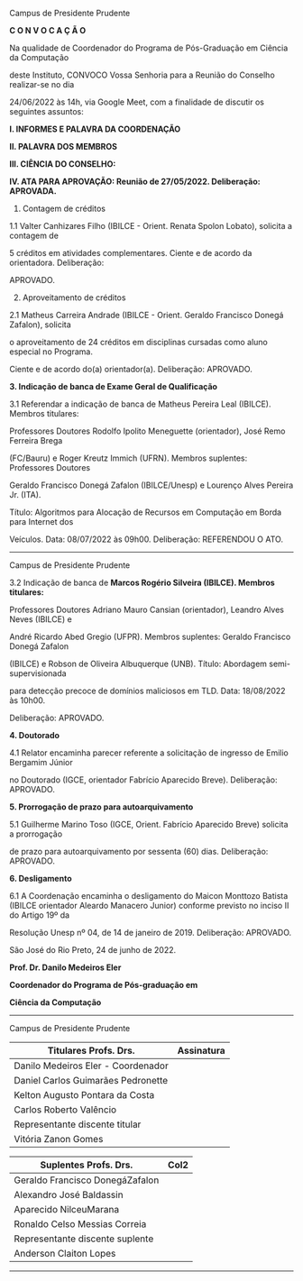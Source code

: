 Campus de Presidente Prudente


**C O N V O C A Ç Ã O**

Na qualidade de Coordenador do Programa de Pós-Graduação em Ciência da Computação

deste Instituto, CONVOCO Vossa Senhoria para a Reunião do Conselho realizar-se no dia

24/06/2022 às 14h, via Google Meet, com a finalidade de discutir os seguintes assuntos:

**I. INFORMES E PALAVRA DA COORDENAÇÃO**

**II. PALAVRA DOS MEMBROS**

**III. CIÊNCIA DO CONSELHO:**

**IV. ATA PARA APROVAÇÃO: Reunião de 27/05/2022. Deliberação: APROVADA.**

1. Contagem de créditos

1.1 Valter Canhizares Filho (IBILCE - Orient. Renata Spolon Lobato), solicita a contagem de

5 créditos em atividades complementares. Ciente e de acordo da orientadora. Deliberação:

APROVADO.

2. Aproveitamento de créditos

2.1 Matheus Carreira Andrade (IBILCE - Orient. Geraldo Francisco Donegá Zafalon), solicita

o aproveitamento de 24 créditos em disciplinas cursadas como aluno especial no Programa.

Ciente e de acordo do(a) orientador(a). Deliberação: APROVADO.

**3. Indicação de banca de Exame Geral de Qualificação**

3.1 Referendar a indicação de banca de Matheus Pereira Leal (IBILCE). Membros titulares:

Professores Doutores Rodolfo Ipolito Meneguette (orientador), José Remo Ferreira Brega

(FC/Bauru) e Roger Kreutz Immich (UFRN). Membros suplentes: Professores Doutores

Geraldo Francisco Donegá Zafalon (IBILCE/Unesp) e Lourenço Alves Pereira Jr. (ITA).

Título: Algoritmos para Alocação de Recursos em Computação em Borda para Internet dos

Veículos. Data: 08/07/2022 às 09h00. Deliberação: REFERENDOU O ATO.


-----

Campus de Presidente Prudente


3.2 Indicação de banca de **Marcos Rogério Silveira (IBILCE). Membros titulares:**

Professores Doutores Adriano Mauro Cansian (orientador), Leandro Alves Neves (IBILCE) e

André Ricardo Abed Gregio (UFPR). Membros suplentes: Geraldo Francisco Donegá Zafalon

(IBILCE) e Robson de Oliveira Albuquerque (UNB). Título: Abordagem semi-supervisionada

para detecção precoce de domínios maliciosos em TLD. Data: 18/08/2022 às 10h00.

Deliberação: APROVADO.

**4. Doutorado**

4.1 Relator encaminha parecer referente a solicitação de ingresso de Emilio Bergamim Júnior

no Doutorado (IGCE, orientador Fabrício Aparecido Breve). Deliberação: APROVADO.

**5. Prorrogação de prazo para autoarquivamento**

5.1 Guilherme Marino Toso (IGCE, Orient. Fabrício Aparecido Breve) solicita a prorrogação

de prazo para autoarquivamento por sessenta (60) dias. Deliberação: APROVADO.

**6. Desligamento**

6.1 A Coordenação encaminha o desligamento do Maicon Monttozo Batista (IBILCE 
orientador Aleardo Manacero Junior) conforme previsto no inciso II do Artigo 19º da

Resolução Unesp nº 04, de 14 de janeiro de 2019. Deliberação: APROVADO.

São José do Rio Preto, 24 de junho de 2022.

**Prof. Dr. Danilo Medeiros Eler**

**Coordenador do Programa de Pós-graduação em**

**Ciência da Computação**


-----

Campus de Presidente Prudente

|Titulares Profs. Drs.|Assinatura|
|---|---|
|Danilo Medeiros Eler - Coordenador||
|Daniel Carlos Guimarães Pedronette||
|Kelton Augusto Pontara da Costa||
|Carlos Roberto Valêncio||
|Representante discente titular||
|Vitória Zanon Gomes||

|Suplentes Profs. Drs.|Col2|
|---|---|
|Geraldo Francisco DonegáZafalon||
|Alexandro José Baldassin||
|Aparecido NilceuMarana||
|Ronaldo Celso Messias Correia||
|Representante discente suplente||
|Anderson Claiton Lopes||


-----

